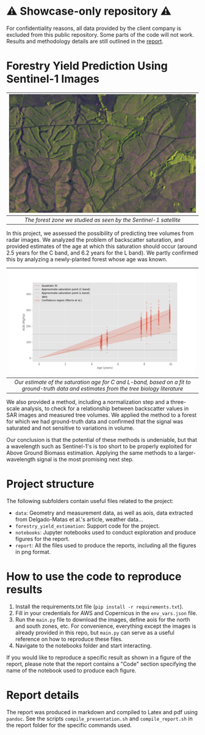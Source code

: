 # ⚠️ Showcase-only repository ⚠️
For confidentiality reasons, all data provided by the client company is excluded from this public repository. Some parts of the code will not work. Results and methodology details are still outlined in the [report](report/report.pdf).

# Forestry Yield Prediction Using Sentinel-1 Images
| ![](report/img/images/south_polarized.png) |
|:--:|
| *The forest zone we studied as seen by the Sentinel-1 satellite* |

In this project, we assessed the possibility of predicting tree volumes from radar images. We analyzed the problem of backscatter saturation, and provided estimates of the age at which this saturation should occur (around 2.5 years for the C band, and 6.2 years for the L band). We partly confirmed this by analyzing a newly-planted forest whose age was known.

| ![](report/img/eda/saturation_age.png) |
|:--:|
| *Our estimate of the saturation age for C and L-band, based on a fit to ground-truth data and estimates from the tree biology literature* |

We also provided a method, including a normalization step and a three-scale analysis, to check for a relationship between backscatter values in SAR images and measured tree volumes. We applied the method to a forest for which we had ground-truth data and confirmed that the signal was saturated and not sensitive to variations in volume.

Our conclusion is that the potential of these methods is undeniable, but that a wavelength such as Sentinel-1's is too short to be properly exploited for Above Ground Biomass estimation. Applying the same methods to a larger-wavelength signal is the most promising next step.

# Project structure
The following subfolders contain useful files related to the project:

- `data`: Geometry and measurement data, as well as aois, data extracted from Delgado-Matas et al.'s article, weather data...
- `forestry_yield_estimation`: Support code for the project.
- `notebooks`: Jupyter notebooks used to conduct exploration and produce figures for the report.
- `report`: All the files used to produce the reports, including all the figures in png format.

# How to use the code to reproduce results
1. Install the requirements.txt file (`pip install -r requirements.txt`).
2. Fill in your credentials for AWS and Copernicus in the `env_vars.json` file.
3. Run the `main.py` file to download the images, define aois for the north and south zones, etc. For convenience, everything except the images is already provided in this repo, but `main.py` can serve as a useful reference on how to reproduce these files.
4. Navigate to the notebooks folder and start interacting.

If you would like to reproduce a specific result as shown in a figure of the report, please note that the report contains a "Code" section specifying the name of the notebook used to produce each figure.

# Report details
The report was produced in markdown and compiled to Latex and pdf using `pandoc`. See the scripts `compile_presentation.sh` and `compile_report.sh` in the report folder for the specific commands used.

